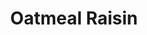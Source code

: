 ---
title: Oatmeal Raisin
description: This cookie is super good
image: /images/uploads/oatmeal-raisin-cookies-3.jpg
active: false
---